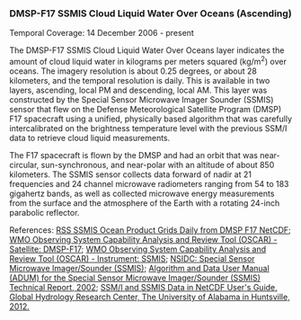 ### DMSP-F17 SSMIS Cloud Liquid Water Over Oceans (Ascending)
Temporal Coverage: 14 December 2006 - present

The DMSP-F17 SSMIS Cloud Liquid Water Over Oceans layer indicates the amount of cloud liquid water in kilograms per meters squared (kg/m<sup>2</sup>) over oceans. The imagery resolution is about 0.25 degrees, or about 28 kilometers, and the temporal resolution is daily. This is available in two layers, ascending, local PM and descending, local AM. This layer was constructed by the Special Sensor Microwave Imager Sounder (SSMIS) sensor that flew on the Defense Meteorological Satellite Program (DMSP) F17 spacecraft using a unified, physically based algorithm that was carefully intercalibrated on the brightness temperature level with the previous SSM/I data to retrieve cloud liquid measurements.

The F17 spacecraft is flown by the DMSP and had an orbit that was near-circular, sun-synchronous, and near-polar with an altitude of about 850 kilometers. The SSMIS sensor collects data forward of nadir at 21 frequencies and 24 channel microwave radiometers ranging from 54 to 183 gigahertz bands, as well as collected microwave energy measurements from the surface and the atmosphere of the Earth with a rotating 24-inch parabolic reflector.

References: [RSS SSMIS Ocean Product Grids Daily from DMSP F17 NetCDF](http://dx.doi.org/10.5067/MEASURES/DMSP-F17/SSMIS/DATA301);
[WMO Observing System Capability Analysis and Review Tool (OSCAR) - Satellite: DMSP-F17](https://www.wmo-sat.info/oscar/satellites/view/64);
[WMO Observing System Capability Analysis and Review Tool (OSCAR) - Instrument: SSMIS](https://www.wmo-sat.info/oscar/instruments/view/536);
[NSIDC: Special Sensor Microwave Imager/Sounder (SSMIS)](https://nsidc.org/data/docs/daac/ssmis_instrument/);
[Algorithm and Data User Manual (ADUM) for the Special Sensor Microwave Imager/Sounder (SSMIS) Technical Report, 2002](https://www.ncdc.noaa.gov/oa/rsad/ssmi/swath/adum-ssmis-description.pdf);
[SSM/I and SSMIS Data in NetCDF User's Guide, Global Hydrology Research Center, The University of Alabama in Huntsville, 2012.](https://ghrc.nsstc.nasa.gov/pub/doc/ssmi_netcdf/SSMI_Data_in_NetCDF.docx)
